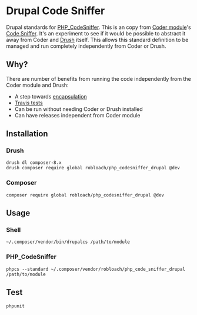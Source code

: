 # Drupal Code Sniffer

Drupal standards for [PHP_CodeSniffer](https://github.com/squizlabs/PHP_CodeSniffer).
This is an copy from [Coder module](http://drupal.org/project/coder)'s
[Code Sniffer](https://drupal.org/node/1419980). It's an experiment to see if
it would be possible to abstract it away from Coder and
[Drush](https://github.com/drush-ops/drush) itself. This allows this standard
definition to be managed and run completely independently from Coder or Drush.


## Why?

There are number of benefits from running the code independently from the Coder module and Drush:

* A step towards [encapsulation](http://en.wikipedia.org/wiki/Encapsulation_(object-oriented_programming))
* [Travis tests](https://travis-ci.org/RobLoach/PHP_CodeSniffer_Drupal)
* Can be run without needing Coder or Drush installed
* Can have releases independent from Coder module


## Installation

### Drush

```
drush dl composer-8.x
drush composer require global robloach/php_codesniffer_drupal @dev
```


### Composer

```
composer require global robloach/php_codesniffer_drupal @dev
```


## Usage

### Shell

```
~/.composer/vendor/bin/drupalcs /path/to/module
```

### PHP_CodeSniffer

```
phpcs --standard ~/.composer/vendor/robloach/php_code_sniffer_drupal /path/to/module
```


## Test

```
phpunit
```
